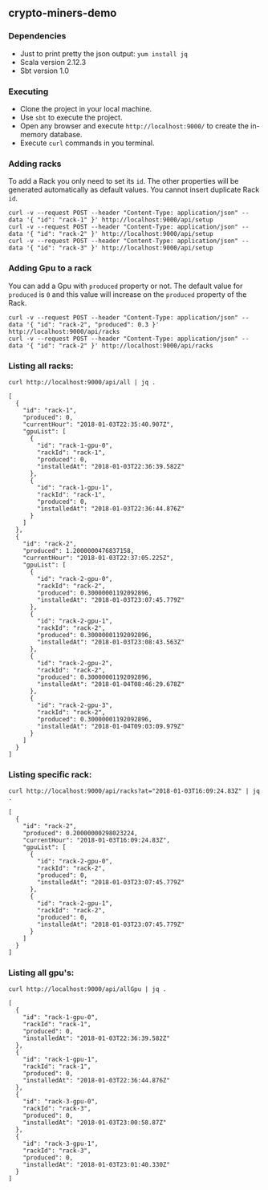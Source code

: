 ## crypto-miners-demo

### Dependencies
 - Just to print pretty the json output: `yum install jq`
 - Scala version 2.12.3
 - Sbt version 1.0

### Executing
 - Clone the project in your local machine.
 - Use `sbt` to execute the project.
 - Open any browser and execute `http://localhost:9000/` to create the in-memory database.
 - Execute `curl` commands in you terminal.

### Adding racks
To add a Rack you only need to set its `id`. The other properties will be generated automatically as default values. You cannot insert duplicate Rack `id`.
```
curl -v --request POST --header "Content-Type: application/json" --data '{ "id": "rack-1" }' http://localhost:9000/api/setup
curl -v --request POST --header "Content-Type: application/json" --data '{ "id": "rack-2" }' http://localhost:9000/api/setup
curl -v --request POST --header "Content-Type: application/json" --data '{ "id": "rack-3" }' http://localhost:9000/api/setup
```

### Adding Gpu to a rack
You can add a Gpu with `produced` property or not. The default value for `produced` is `0` and this value will increase on the `produced` property of the Rack.
```
curl -v --request POST --header "Content-Type: application/json" --data '{ "id": "rack-2", "produced": 0.3 }' http://localhost:9000/api/racks
curl -v --request POST --header "Content-Type: application/json" --data '{ "id": "rack-2" }' http://localhost:9000/api/racks
```

### Listing all racks:
`curl http://localhost:9000/api/all | jq .`
```
[
  {
    "id": "rack-1",
    "produced": 0,
    "currentHour": "2018-01-03T22:35:40.907Z",
    "gpuList": [
      {
        "id": "rack-1-gpu-0",
        "rackId": "rack-1",
        "produced": 0,
        "installedAt": "2018-01-03T22:36:39.582Z"
      },
      {
        "id": "rack-1-gpu-1",
        "rackId": "rack-1",
        "produced": 0,
        "installedAt": "2018-01-03T22:36:44.876Z"
      }
    ]
  },
  {
    "id": "rack-2",
    "produced": 1.2000000476837158,
    "currentHour": "2018-01-03T22:37:05.225Z",
    "gpuList": [
      {
        "id": "rack-2-gpu-0",
        "rackId": "rack-2",
        "produced": 0.30000001192092896,
        "installedAt": "2018-01-03T23:07:45.779Z"
      },
      {
        "id": "rack-2-gpu-1",
        "rackId": "rack-2",
        "produced": 0.30000001192092896,
        "installedAt": "2018-01-03T23:08:43.563Z"
      },
      {
        "id": "rack-2-gpu-2",
        "rackId": "rack-2",
        "produced": 0.30000001192092896,
        "installedAt": "2018-01-04T08:46:29.678Z"
      },
      {
        "id": "rack-2-gpu-3",
        "rackId": "rack-2",
        "produced": 0.30000001192092896,
        "installedAt": "2018-01-04T09:03:09.979Z"
      }
    ]
  }
]
```

### Listing specific rack:
`curl http://localhost:9000/api/racks?at="2018-01-03T16:09:24.83Z" | jq .`
```
[
  {
    "id": "rack-2",
    "produced": 0.20000000298023224,
    "currentHour": "2018-01-03T16:09:24.83Z",
    "gpuList": [
      {
        "id": "rack-2-gpu-0",
        "rackId": "rack-2",
        "produced": 0,
        "installedAt": "2018-01-03T23:07:45.779Z"
      },
      {
        "id": "rack-2-gpu-1",
        "rackId": "rack-2",
        "produced": 0,
        "installedAt": "2018-01-03T23:07:45.779Z"
      }
    ]
  }
]
```

### Listing all gpu's:
`curl http://localhost:9000/api/allGpu | jq .`
```
[
  {
    "id": "rack-1-gpu-0",
    "rackId": "rack-1",
    "produced": 0,
    "installedAt": "2018-01-03T22:36:39.582Z"
  },
  {
    "id": "rack-1-gpu-1",
    "rackId": "rack-1",
    "produced": 0,
    "installedAt": "2018-01-03T22:36:44.876Z"
  },
  {
    "id": "rack-3-gpu-0",
    "rackId": "rack-3",
    "produced": 0,
    "installedAt": "2018-01-03T23:00:58.87Z"
  },
  {
    "id": "rack-3-gpu-1",
    "rackId": "rack-3",
    "produced": 0,
    "installedAt": "2018-01-03T23:01:40.330Z"
  }
]
```


